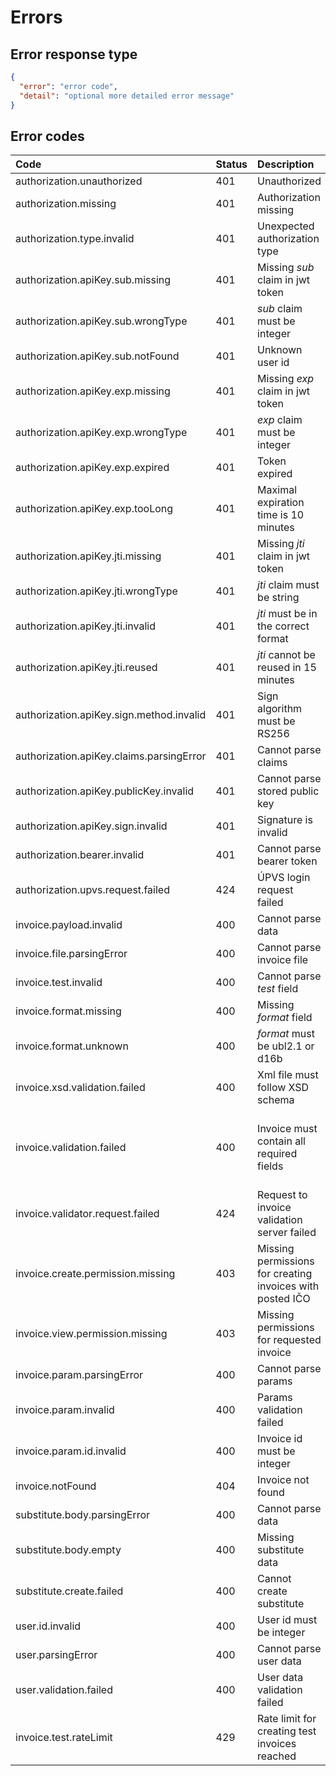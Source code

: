 # Errors

## Error response type

```json
{
  "error": "error code",
  "detail": "optional more detailed error message"
}
```

## Error codes

| Code | Status | Description | Detail |
| :--- | :----- | :---------- | :---- |
| authorization.unauthorized | 401 | Unauthorized | |
| authorization.missing | 401 | Authorization missing | |
| authorization.type.invalid | 401 | Unexpected authorization type | |
| authorization.apiKey.sub.missing | 401 | Missing *sub* claim in jwt token | |
| authorization.apiKey.sub.wrongType | 401 | *sub* claim must be integer | |
| authorization.apiKey.sub.notFound | 401 | Unknown user id | |
| authorization.apiKey.exp.missing | 401 | Missing *exp* claim in jwt token | |
| authorization.apiKey.exp.wrongType | 401 | *exp* claim must be integer | |
| authorization.apiKey.exp.expired | 401 | Token expired | |
| authorization.apiKey.exp.tooLong | 401 | Maximal expiration time is 10 minutes | |
| authorization.apiKey.jti.missing | 401 | Missing *jti* claim in jwt token | |
| authorization.apiKey.jti.wrongType | 401 | *jti* claim must be string | |
| authorization.apiKey.jti.invalid | 401 | *jti* must be in the correct format |  |
| authorization.apiKey.jti.reused | 401 | *jti* cannot be reused in 15 minutes | |
| authorization.apiKey.sign.method.invalid | 401 | Sign algorithm must be RS256 | |
| authorization.apiKey.claims.parsingError | 401 | Cannot parse claims | |
| authorization.apiKey.publicKey.invalid | 401 | Cannot parse stored public key |  |
| authorization.apiKey.sign.invalid | 401 | Signature is invalid | |
| authorization.bearer.invalid | 401 | Cannot parse bearer token | |
| authorization.upvs.request.failed | 424 | ÚPVS login request failed | |
| invoice.payload.invalid | 400 | Cannot parse data | Error message |
| invoice.file.parsingError | 400 | Cannot parse invoice file | Error message |
| invoice.test.invalid | 400 | Cannot parse *test* field | Error message |
| invoice.format.missing | 400 | Missing *format* field | |
| invoice.format.unknown | 400 | *format* must be ubl2.1 or d16b | |
| invoice.xsd.validation.failed | 400 | Xml file must follow XSD schema | Error message |
| invoice.validation.failed | 400 | Invoice must contain all required fields | All violated rules in extra field "rules" |
| invoice.validator.request.failed | 424 | Request to invoice validation server failed | |
| invoice.create.permission.missing | 403 | Missing permissions for creating invoices with posted IČO | |
| invoice.view.permission.missing | 403 | Missing permissions for requested invoice | |
| invoice.param.parsingError | 400 | Cannot parse params | Error message |
| invoice.param.invalid | 400 | Params validation failed | Error message |
| invoice.param.id.invalid | 400 | Invoice id must be integer | Error message |
| invoice.notFound | 404 | Invoice not found | |
| substitute.body.parsingError | 400 | Cannot parse data | Error message |
| substitute.body.empty | 400 | Missing substitute data | |
| substitute.create.failed | 400 | Cannot create substitute | Error message |
| user.id.invalid | 400 | User id must be integer | Error message |
| user.parsingError | 400 | Cannot parse user data | Error message |
| user.validation.failed | 400 | User data validation failed | Error message |
| invoice.test.rateLimit | 429 | Rate limit for creating test invoices reached | |
